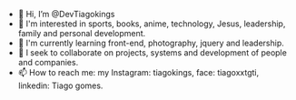 - 👋 Hi, I’m @DevTiagokings
- 👀 I'm interested in sports, books, anime, technology, Jesus, leadership, family and personal development.
- 🌱 I'm currently learning front-end, photography, jquery and leadership.
- 💞️ I seek to collaborate on projects, systems and development of people and companies.
- 📫 How to reach me: my Instagram: tiagokings, face: tiagoxxtgti, linkedin: Tiago gomes.

